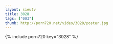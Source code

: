 ```yaml
--- 
layout: sieutv
title: 3028
tags: ["003"]
thumb: http://porn720.net/video/3028/poster.jpg
---
```

{% include porn720 key="3028" %} 
